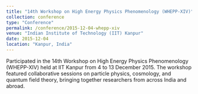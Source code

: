 ```yaml
---
title: "14th Workshop on High Energy Physics Phenomenology (WHEPP-XIV)"
collection: conference
type: "Conference"
permalink: /conference/2015-12-04-whepp-xiv
venue: "Indian Institute of Technology (IIT) Kanpur"
date: 2015-12-04
location: "Kanpur, India"
---
```


Participated in the 14th Workshop on High Energy Physics Phenomenology (WHEPP-XIV) held at IIT Kanpur from 4 to 13 December 2015. The workshop featured collaborative sessions on particle physics, cosmology, and quantum field theory, bringing together researchers from across India and abroad.
